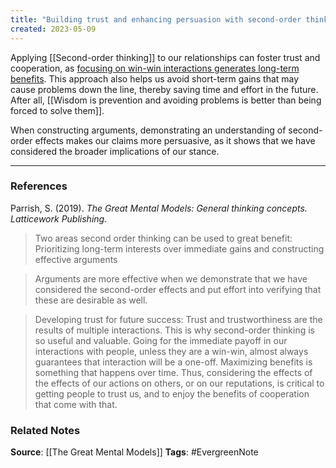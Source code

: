 ```yaml
---
title: "Building trust and enhancing persuasion with second-order thinking"
created: 2023-05-09
---
```


Applying [[Second-order thinking]] to our relationships can foster trust and cooperation, as [focusing on win-win interactions generates long-term benefits](https://twitter.com/dickiebush/status/1655226056394039301). This approach also helps us avoid short-term gains that may cause problems down the line, thereby saving time and effort in the future. After all, [[Wisdom is prevention and avoiding problems is better than being forced to solve them]]. 

When constructing arguments, demonstrating an understanding of second-order effects makes our claims more persuasive, as it shows that we have considered the broader implications of our stance.

---
### References

Parrish, S. (2019). _The Great Mental Models: General thinking concepts. Latticework Publishing_.

> Two areas second order thinking can be used to great benefit: Prioritizing long-term interests over immediate gains and constructing effective arguments

> Arguments are more effective when we demonstrate that we have considered the second-order effects and put effort into verifying that these are desirable as well. 

> Developing trust for future success: Trust and trustworthiness are the results of multiple interactions. This is why second-order thinking is so useful and valuable. Going for the immediate payoff in our interactions with people, unless they are a win-win, almost always guarantees that interaction will be a one-off. Maximizing benefits is something that happens over time. Thus, considering the effects of the effects of our actions on others, or on our reputations, is critical to getting people to trust us, and to enjoy the benefits of cooperation that come with that.

### Related Notes
**Source**: [[The Great Mental Models]]
**Tags**: #EvergreenNote